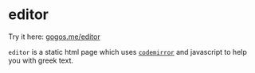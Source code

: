 # editor

Try it here: [gogos.me/editor](https://gogos.me/editor/)

`editor` is a static html page which uses [`codemirror`](https://codemirror.net/) and javascript to help you with greek text.

